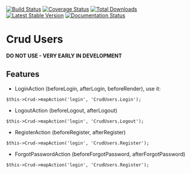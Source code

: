 [![Build Status](https://img.shields.io/travis/FriendsOfCake/crud-users/master.svg?style=flat-square)](https://travis-ci.org/FriendsOfCake/crud-users)
[![Coverage Status](https://img.shields.io/coveralls/FriendsOfCake/crud-users.svg?style=flat-square)](https://coveralls.io/r/FriendsOfCake/crud-users?branch=master)
[![Total Downloads](https://img.shields.io/packagist/dt/FriendsOfCake/crud-users.svg?style=flat-square)](https://packagist.org/packages/FriendsOfCake/crud-users)
[![Latest Stable Version](https://img.shields.io/packagist/v/FriendsOfCake/crud-users.svg?style=flat-square)](https://packagist.org/packages/FriendsOfCake/crud-users)
[![Documentation Status](https://readthedocs.org/projects/crud-users/badge/?version=latest&style=flat-square)](https://readthedocs.org/projects/crud-users/?badge=latest)

# Crud Users

**DO NOT USE - VERY EARLY IN DEVELOPMENT**

## Features

- LoginAction (beforeLogin, afterLogin, beforeRender), use it:

```
$this->Crud->mapAction('login', 'CrudUsers.Login');
```

- LogoutAction (beforeLogout, afterLogout)

```
$this->Crud->mapAction('login', 'CrudUsers.Logout');
```

- RegisterAction (beforeRegister, afterRegister)

```
$this->Crud->mapAction('login', 'CrudUsers.Register');
```

- ForgotPasswordAction (beforeForgotPassword, afterForgotPassword)

```
$this->Crud->mapAction('login', 'CrudUsers.Register');
```
